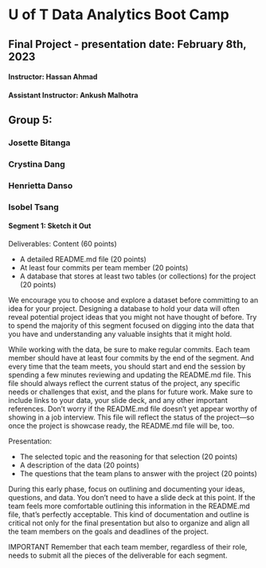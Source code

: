 # U of T Data Analytics Boot Camp
## Final Project - presentation date: February 8th, 2023
#### Instructor: Hassan Ahmad
#### Assistant Instructor: Ankush Malhotra

## Group 5:
### Josette Bitanga 
### Crystina Dang
### Henrietta Danso
### Isobel Tsang

#### Segment 1: Sketch it Out

Deliverables:
Content (60 points)
- A detailed README.md file (20 points)
- At least four commits per team member (20 points)
- A database that stores at least two tables (or collections) for the project (20 points)

We encourage you to choose and explore a dataset before committing to an idea for your project. Designing a database to hold your data will often reveal potential project ideas that you might not have thought of before. Try to spend the majority of this segment focused on digging into the data that you have and understanding any valuable insights that it might hold.

While working with the data, be sure to make regular commits. Each team member should have at least four commits by the end of the segment. And every time that the team meets, you should start and end the session by spending a few minutes reviewing and updating the README.md file. This file should always reflect the current status of the project, any specific needs or challenges that exist, and the plans for future work. Make sure to include links to your data, your slide deck, and any other important references. Don’t worry if the README.md file doesn’t yet appear worthy of showing in a job interview. This file will reflect the status of the project—so once the project is showcase ready, the README.md file will be, too.


Presentation:
- The selected topic and the reasoning for that selection (20 points)
- A description of the data (20 points)
- The questions that the team plans to answer with the project (20 points)

During this early phase, focus on outlining and documenting your ideas, questions, and data. You don’t need to have a slide deck at this point. If the team feels more comfortable outlining this information in the README.md file, that’s perfectly acceptable. This kind of documentation and outline is critical not only for the final presentation but also to organize and align all the team members on the goals and deadlines of the project.

IMPORTANT
Remember that each team member, regardless of their role, needs to submit all the pieces of the deliverable for each segment.
